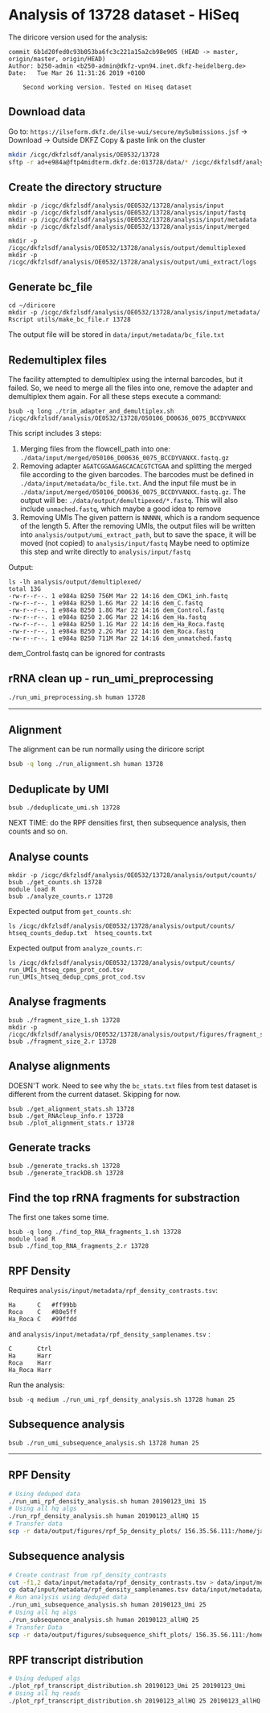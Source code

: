 # Analysis of 13728 dataset - HiSeq

The diricore version used for the analysis:

```
commit 6b1d20fed0c93b053ba6fc3c221a15a2cb98e905 (HEAD -> master, origin/master, origin/HEAD)
Author: b250-admin <b250-admin@dkfz-vpn94.inet.dkfz-heidelberg.de>
Date:   Tue Mar 26 11:31:26 2019 +0100

    Second working version. Tested on Hiseq dataset
```


## Download data

Go to: `https://ilseform.dkfz.de/ilse-wui/secure/mySubmissions.jsf` -> Download -> Outside DKFZ
Copy & paste link on the cluster

````bash
mkdir /icgc/dkfzlsdf/analysis/OE0532/13728
sftp -r ad+e984a@ftp4midterm.dkfz.de:013728/data/* /icgc/dkfzlsdf/analysis/OE0532/13728
````

## Create the directory structure

```
mkdir -p /icgc/dkfzlsdf/analysis/OE0532/13728/analysis/input
mkdir -p /icgc/dkfzlsdf/analysis/OE0532/13728/analysis/input/fastq
mkdir -p /icgc/dkfzlsdf/analysis/OE0532/13728/analysis/input/metadata
mkdir -p /icgc/dkfzlsdf/analysis/OE0532/13728/analysis/input/merged

mkdir -p /icgc/dkfzlsdf/analysis/OE0532/13728/analysis/output/demultiplexed
mkdir -p /icgc/dkfzlsdf/analysis/OE0532/13728/analysis/output/umi_extract/logs

```

## Generate bc_file

```
cd ~/diricore
mkdir -p /icgc/dkfzlsdf/analysis/OE0532/13728/analysis/input/metadata/
Rscript utils/make_bc_file.r 13728
```

The output file will be stored in `data/input/metadata/bc_file.txt`


## Redemultiplex files
The facility attempted to demultiplex using the internal barcodes, but it failed. So, we need to merge all the files into one, remove the adapter and demultiplex them again. For all these steps execute a command:

```
bsub -q long ./trim_adapter_and_demultiplex.sh /icgc/dkfzlsdf/analysis/OE0532/13728/050106_D00636_0075_BCCDYVANXX
```

This script includes 3 steps:
1. Merging files from the flowcell_path into one: `./data/input/merged/050106_D00636_0075_BCCDYVANXX.fastq.gz`
2. Removing adapter `AGATCGGAAGAGCACACGTCTGAA` and splitting the merged file according to the given barcodes. The barcodes must be defined in `./data/input/metadata/bc_file.txt`. And the input file must be in  `./data/input/merged/050106_D00636_0075_BCCDYVANXX.fastq.gz`. The output will be: `./data/output/demultipexed/*.fastq`. This will also include `unmached.fastq`, which maybe a good idea to remove
3. Removing UMIs
The given pattern is `NNNNN`, which is a random sequence of the length 5.
After the removing UMIs, the output files will be written into `analysis/output/umi_extract_path`, but to save the space, it will be moved (not copied) to `analysis/input/fastq`
Maybe need to optimize this step and write directly to `analysis/input/fastq`

Output:

```
ls -lh analysis/output/demultiplexed/
total 13G
-rw-r--r--. 1 e984a B250 756M Mar 22 14:16 dem_CDK1_inh.fastq
-rw-r--r--. 1 e984a B250 1.6G Mar 22 14:16 dem_C.fastq
-rw-r--r--. 1 e984a B250 1.8G Mar 22 14:16 dem_Control.fastq
-rw-r--r--. 1 e984a B250 2.0G Mar 22 14:16 dem_Ha.fastq
-rw-r--r--. 1 e984a B250 1.1G Mar 22 14:16 dem_Ha_Roca.fastq
-rw-r--r--. 1 e984a B250 2.2G Mar 22 14:16 dem_Roca.fastq
-rw-r--r--. 1 e984a B250 711M Mar 22 14:16 dem_unmatched.fastq
```
dem_Control.fastq can be ignored for contrasts

## rRNA clean up - run_umi_preprocessing

````bash
./run_umi_preprocessing.sh human 13728
````

---
## Alignment
The alignment can be run normally using the diricore script
````bash
bsub -q long ./run_alignment.sh human 13728
````

## Deduplicate by UMI

```
bsub ./deduplicate_umi.sh 13728
```

NEXT TIME: do the RPF densities first, then subsequence analysis, then counts and so on.

## Analyse counts

```
mkdir -p /icgc/dkfzlsdf/analysis/OE0532/13728/analysis/output/counts/
bsub ./get_counts.sh 13728
module load R
bsub ./analyze_counts.r 13728
```

Expected output from `get_counts.sh`:  

```
ls /icgc/dkfzlsdf/analysis/OE0532/13728/analysis/output/counts/
htseq_counts_dedup.txt  htseq_counts.txt
``` 

Expected output from `analyze_counts.r`: 

```
ls /icgc/dkfzlsdf/analysis/OE0532/13728/analysis/output/counts/
run_UMIs_htseq_cpms_prot_cod.tsv  run_UMIs_htseq_dedup_cpms_prot_cod.tsv
```

## Analyse fragments

```
bsub ./fragment_size_1.sh 13728
mkdir -p /icgc/dkfzlsdf/analysis/OE0532/13728/analysis/output/figures/fragment_size
bsub ./fragment_size_2.r 13728

```

## Analyse alignments

DOESN'T work. Need to see why the `bc_stats.txt` files from test dataset is different from the current dataset. Skipping for now. 

```
bsub ./get_alignment_stats.sh 13728
bsub ./get_RNAcleup_info.r 13728
bsub ./plot_alignment_stats.r 13728
```

## Generate tracks

```
bsub ./generate_tracks.sh 13728
bsub ./generate_trackDB.sh 13728
```

## Find the top rRNA fragments for substraction

The first one takes some time.

```
bsub -q long ./find_top_RNA_fragments_1.sh 13728
module load R
bsub ./find_top_RNA_fragments_2.r 13728
```

## RPF Density
Requires `analysis/input/metadata/rpf_density_contrasts.tsv`:

```
Ha      C   #ff99bb
Roca    C   #80e5ff
Ha_Roca C   #99ffdd
```

and `analysis/input/metadata/rpf_density_samplenames.tsv` :

```
C       Ctrl
Ha      Harr
Roca    Harr
Ha_Roca Harr
```

Run the analysis:

```
bsub -q medium ./run_umi_rpf_density_analysis.sh 13728 human 25
```


## Subsequence analysis

```
bsub ./run_umi_subsequence_analysis.sh 13728 human 25
```


---------

## RPF Density

````bash
# Using deduped data
./run_umi_rpf_density_analysis.sh human 20190123_Umi 15
# Using all hq algs
./run_rpf_density_analysis.sh human 20190123_allHQ 15
# Transfer data
scp -r data/output/figures/rpf_5p_density_plots/ 156.35.56.111:/home/jandrulas/Sync/Uniovi_new/Fabricio/20190123_run/Plots/
````


## Subsequence analysis
````bash
# Create contrast from rpf_density_contrasts
cut -f1,2 data/input/metadata/rpf_density_contrasts.tsv > data/input/metadata/subsequence_contrasts.tsv
cp data/input/metadata/rpf_density_samplenames.tsv data/input/metadata/subsequence_samplenames.tsv
# Run analysis using deduped data
./run_umi_subsequence_analysis.sh human 20190123_Umi 25
# Using all hq algs
./run_subsequence_analysis.sh human 20190123_allHQ 25
# Transfer Data
scp -r data/output/figures/subsequence_shift_plots/ 156.35.56.111:/home/jandrulas/Sync/Uniovi_new/Fabricio/20190123_run/Plots/
````

## RPF transcript distribution

````bash
# Using deduped algs
./plot_rpf_transcript_distribution.sh 20190123_Umi 25 20190123_Umi
# Using all hq reads
./plot_rpf_transcript_distribution.sh 20190123_allHQ 25 20190123_allHQ
````
